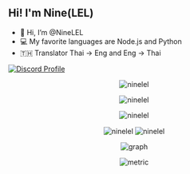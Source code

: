 ## Hi! I'm Nine(LEL)



- 👋 Hi, I’m @NineLEL
- 💻 My favorite languages are Node.js and Python
- 🇹🇭 Translator Thai -> Eng and Eng -> Thai


[![Discord Profile](https://discord.c99.nl/widget/theme-3/846010753542127647.png)](https://discord.com/users/846010753542127647)

<p align="center"><img src="https://github-profile-trophy.vercel.app/?username=ninelel&no-bg=true&theme=tokyonight&no-frame=true&column=7&margin-w=15&margin-h=15" alt="ninelel"/></p>


<p align="center"> <img src="https://count.getloli.com/get/@ninelel?theme=rule34" alt="ninelel" /> </p>

<p align="center"><img align="center" src="https://github-readme-stats.vercel.app/api/top-langs/?username=ninelel&show_icons=true&locale=en&layout=compact&theme=tokyonight " alt="ninelel" /></p>
<p align="center"><img align="center" src="https://github-readme-stats.vercel.app/api?username=ninelel&show_icons=true&locale=en&theme=tokyonight " alt="ninelel" />
<img align="center" src="https://github-readme-streak-stats.herokuapp.com/?user=ninelel&theme=tokyonight" alt="ninelel" /></p>

<p align="center"><img align="center" src="https://activity-graph.herokuapp.com/graph?username=NineLEL&bg_color=1a1b27&color=38bdae&line=38bdae&point=638fda&area=true" alt="graph" /></p>

<p align="center"><img align="center" src="https://metrics.lecoq.io/ninelel?template=classic&base.header=0&base.activity=0&base.community=0&base.repositories=0&base.metadata=0&isocalendar=1&isocalendar.duration=half-year&config.timezone=Asia%2FBangkok" alt="metric" /></p>

